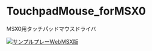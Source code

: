 # TouchpadMouse_forMSX0
MSX0用タッチパッドマウスドライバ  


[![サンプルプレーWebMSX版]([https://github.com/IKATEN-X/TouchpadMouse_forMSX0/blob/main/ScreenShot.png?raw=true)](https://webmsx.org/?MACHINE=MSX2J&DISK=https://github.com/IKATEN-X/TouchpadMouse_forMSX0/raw/main/OOTC_pen.dsk&MOUSE_MODE=0](https://webmsx.org/?MACHINE=MSX2J&DISK=https://github.com/IKATEN-X/TouchpadMouse_forMSX0/raw/main/OOTC_pen.dsk&MOUSE_MODE=0&FAST_BOOT=1))
